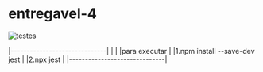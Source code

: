 # entregavel-4


![testes](https://github.com/paulo1006/Entregavel--4/assets/134086750/78357f92-4bd9-464a-a1d0-46f1134c8d47)

|------------------------------|
|                              |
|para executar                 |
|1.npm install --save-dev jest |
|2.npx jest                    |
|------------------------------|
